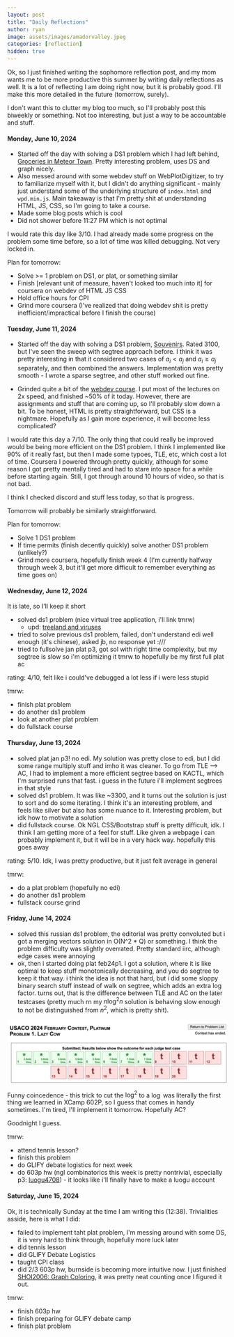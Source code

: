 ```yaml
---
layout: post
title: "Daily Reflections"
author: ryan
image: assets/images/amadorvalley.jpeg
categories: [reflection]
hidden: true
---
```


Ok, so I just finished writing the sophomore reflection post, and my mom wants me to be more productive this summer by writing daily reflections as well. It is a lot of reflecting I am doing right now, but it is probably good. I'll make this more detailed in the future (tomorrow, surely).

I don't want this to clutter my blog too much, so I'll probably post this biweekly or something. Not too interesting, but just a way to be accountable and stuff.

#### Monday, June 10, 2024

- Started off the day with solving a DS1 problem which I had left behind, [Groceries in Meteor Town](https://codeforces.com/problemset/problem/1628/E). Pretty interesting problem, uses DS and graph nicely. 
- Also messed around with some webdev stuff on WebPlotDigitizer, to try to familiarize myself with it, but I didn't do anything significant - mainly just understand some of the underlying structure of `index.html` and `wpd.min.js`. Main takeaway is that I'm pretty shit at understanding HTML, JS, CSS, so I'm going to take a course.
- Made some blog posts which is cool
- Did not shower before 11:27 PM which is not optimal

I would rate this day like 3/10. I had already made some progress on the problem some time before, so a lot of time was killed debugging. Not very locked in.

Plan for tomorrow: 
- Solve >= 1 problem on DS1, or plat, or something similar
- Finish [relevant unit of measure, haven't looked too much into it] for coursera on webdev of HTML JS CSS
- Hold office hours for CPI
- Grind more coursera (I've realized that doing webdev shit is pretty inefficient/impractical before I finish the course)

#### Tuesday, June 11, 2024
- Started off the day with solving a DS1 problem, [Souvenirs](https://codeforces.com/gym/450135/problem/V). Rated 3100, but I've seen the sweep with segtree approach before. I think it was pretty interesting in that it considered two cases of $a_i < a_j$ and $a_i \geq a_j$ separately, and then combined the answers. Implementation was pretty smooth - I wrote a sparse segtree, and other stuff worked out fine.

- Grinded quite a bit of the [webdev course](https://www.coursera.org/learn/html-css-javascript-for-web-developers/home/welcome). I put most of the lectures on 2x speed, and finished ~50% of it today. However, there are assignments and stuff that are coming up, so I'll probably slow down a bit. To be honest, HTML is pretty straightforward, but CSS is a nightmare. Hopefully as I gain more experience, it will become less complicated?

I would rate this day a 7/10. The only thing that could really be improved would be being more efficient on the DS1 problem. I think I implemented like 90% of it really fast, but then I made some typoes, TLE, etc, which cost a lot of time. Coursera I powered through pretty quickly, although for some reason I got pretty mentally tired and had to stare into space for a while before starting again. Still, I got through around 10 hours of video, so that is not bad.

I think I checked discord and stuff less today, so that is progress.

Tomorrow will probably be similarly straightforward.

Plan for tomorrow:
- Solve 1 DS1 problem
- If time permits (finish decently quickly) solve another DS1 problem (unlikely?)
- Grind more coursera, hopefully finish week 4 (I'm currently halfway through week 3, but it'll get more difficult to remember everything as time goes on)

#### Wednesday, June 12, 2024
It is late, so I'll keep it short
- solved ds1 problem (nice virtual tree application, i'll link tmrw)
    - upd: [treeland and viruses](https://codeforces.com/gym/450135/problem/X)
- tried to solve previous ds1 problem, failed, don't understand edi well enough (it's chinese), asked jb, no response yet \:///
- tried to fullsolve jan plat p3, got sol with right time complexity, but my segtree is slow so i'm optimizing it tmrw to hopefully be my first full plat ac

rating: 4/10, felt like i could've debugged a lot less if i were less stupid

tmrw:
- finish plat problem
- do another ds1 problem
- look at another plat problem
- do fullstack course

#### Thursday, June 13, 2024
- solved plat jan p3! no edi. My solution was pretty close to edi, but I did some range multiply stuff and imho it was cleaner. To go from TLE --> AC, I had to implement a more efficient segtree based on KACTL, which I'm surprised runs that fast. i guess in the future i'll implement segtrees in that style
- solved ds1 problem. It was like ~3300, and it turns out the solution is just to sort and do some iterating. I think it's an interesting problem, and feels like silver but also has some nuance to it. Interesting problem, but idk how to motivate a solution
- did fullstack course. Ok NGL CSS/Bootstrap stuff is pretty difficult, idk. I think I am getting more of a feel for stuff. Like given a webpage i can probably implement it, but it will be in a very hack way. hopefully this goes away

rating: 5/10. Idk, I was pretty productive, but it just felt average in general

tmrw: 
- do a plat problem (hopefully no edi)
- do another ds1 problem
- fullstack course grind

#### Friday, June 14, 2024
- solved this russian ds1 problem, the editorial was pretty convoluted but i got a merging vectors solution in O(N^2 * Q) or something. I think the problem difficulty was slightly overrated. Pretty standard iirc, although edge cases were annoying
- ok, then i started doing plat feb24p1. I got a solution, where it is like optimal to keep stuff monotonically decreasing, and you do segtree to keep it that way. i think the idea is not that hard, but i did some sloppy binary search stuff instead of walk on segtree, which adds an extra log factor. turns out, that is the difference between TLE and AC on the later testcases (pretty much rn my $n\log^2 n$ solution is behaving slow enough to not be distinguished from $n^2$, which is pretty shit). 

![Verdict](../assets/images/verdict1.png)

Funny coincedence - this trick to cut the $\log^2$ to a $\log$ was literally the first thing we learned in XCamp 602P, so I guess that comes in handy sometimes. I'm tired, I'll implement it tomorrow. Hopefully AC?

Goodnight I guess. 

tmrw:
- attend tennis lesson?
- finish this problem
- do GLIFY debate logistics for next week
- do 603p hw (ngl combinatorics this week is pretty nontrivial, especially p3: [luogu4708](https://www.luogu.com.cn/problem/P4708)) - it looks like i'll finally have to make a luogu account

#### Saturday, June 15, 2024
Ok, it is technically Sunday at the time I am writing this (12:38). Trivialities asside, here is what I did:
- failed to implement taht plat problem, I'm messing around with some DS, it is very hard to think through, hopefully more luck later
- did tennis lesson
- did GLIFY Debate Logistics
- taught CPI class
- did 2/3 603p hw, burnside is becoming more intuitive now. I just finished [SHOI2006: Graph Coloring](https://www.luogu.com.cn/problem/P4128), it was pretty neat counting once I figured it out. 

tmrw:
- finish 603p hw
- finish preparing for GLIFY debate camp
- finish plat problem
